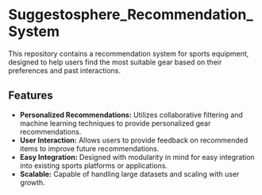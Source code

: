 # Suggestosphere_Recommendation_System

This repository contains a recommendation system for sports equipment, designed to help users find the most suitable gear based on their preferences and past interactions.

## Features

- **Personalized Recommendations:** Utilizes collaborative filtering and machine learning techniques to provide personalized gear recommendations.
- **User Interaction:** Allows users to provide feedback on recommended items to improve future recommendations.
- **Easy Integration:** Designed with modularity in mind for easy integration into existing sports platforms or applications.
- **Scalable:** Capable of handling large datasets and scaling with user growth.
